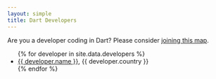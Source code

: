 ```yaml
---
layout: simple
title: Dart Developers
---
```


Are you a developer coding in Dart? Please consider [joining this map](/developers/how-to-join.html).

<ul>
{% for developer in site.data.developers %}
  <li>
    <a href="{{ developer.github }}">{{ developer.name }}</a>, {{ developer.country }}
  </li>
{% endfor %}
</ul>
